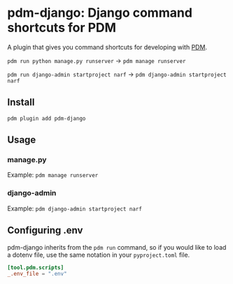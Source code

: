 # pdm-django: Django command shortcuts for PDM

A plugin that gives you command shortcuts for developing with [PDM](https://pdm.fming.dev/).

`pdm run python manage.py runserver` -> `pdm manage runserver`

`pdm run django-admin startproject narf` -> `pdm django-admin startproject narf`

## Install

`pdm plugin add pdm-django`

## Usage

### manage.py

Example: `pdm manage runserver`

### django-admin

Example: `pdm django-admin startproject narf`

## Configuring .env

pdm-django inherits from the `pdm run` command, so if you would like to load a dotenv file, use the same notation in your `pyproject.toml` file.

```toml
[tool.pdm.scripts]
_.env_file = ".env"
```
